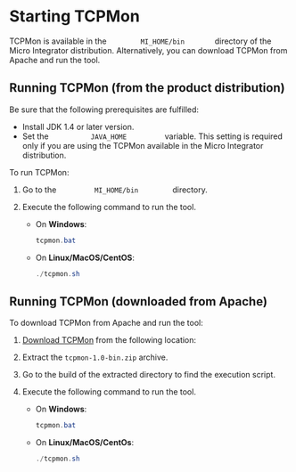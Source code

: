 # Starting TCPMon

TCPMon is available in the `         MI_HOME/bin        `
directory of the Micro Integrator distribution. Alternatively,
you can download TCPMon from Apache and run the tool.

## Running TCPMon (from the product distribution)

Be sure that the following prerequisites are fulfilled:

-   Install JDK 1.4 or later version.
-   Set the `           JAVA_HOME          ` variable. This setting is
    required only if you are using the TCPMon available in the
    Micro Integrator distribution.
    
To run TCPMon:

1.  Go to the `          MI_HOME/bin         ` directory.
2.  Execute the following command to run the tool.  

    -   On **Windows**:
        ``` java
        tcpmon.bat
        ```

    -   On **Linux/MacOS/CentOS**:
        ``` java
        ./tcpmon.sh
        ```

## Running TCPMon (downloaded from Apache)

To download TCPMon from Apache and run the tool:

1.  [Download TCPMon](http://archive.apache.org/dist/ws/tcpmon/1.0/tcpmon-1.0-bin.zip) from the following location:
2.  Extract the `tcpmon-1.0-bin.zip` archive.
3.  Go to the build of the extracted directory to find the execution script.
4.  Execute the following command to run the tool.  

    -   On **Windows**:
        ``` java
        tcpmon.bat
        ```

    -   On **Linux/MacOS/CentOs**:
        ``` java
        ./tcpmon.sh
        ```
